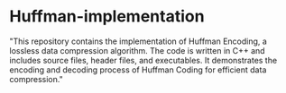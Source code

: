 # Huffman-implementation
"This repository contains the implementation of Huffman Encoding, a lossless data compression algorithm. The code is written in C++ and includes source files, header files, and executables. It demonstrates the encoding and decoding process of Huffman Coding for efficient data compression."
